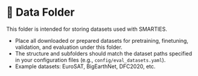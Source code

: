 # 📁 Data Folder

This folder is intended for storing datasets used with SMARTIES.

- Place all downloaded or prepared datasets for pretraining, finetuning, validation, and evaluation under this folder.
- The structure and subfolders should match the dataset paths specified in your configuration files (e.g., `config/eval_datasets.yaml`).
- Example datasets: EuroSAT, BigEarthNet, DFC2020, etc.

